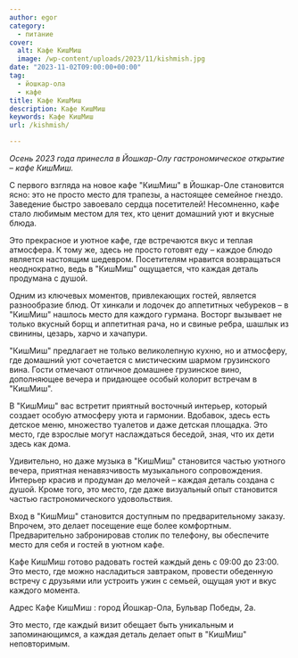 ```yaml
---
author: egor
category:
  - питание
cover:
  alt: Кафе КишМиш
  image: /wp-content/uploads/2023/11/kishmish.jpg
date: "2023-11-02T09:00:00+00:00"
tag:
  - йошкар-ола
  - кафе
title: Кафе КишМиш
description: Кафе КишМиш
keywords: Кафе КишМиш
url: /kishmish/

---
```

_Осень 2023 года принесла в Йошкар-Олу гастрономическое открытие – кафе КишМиш._

С первого взгляда на новое кафе "КишМиш" в Йошкар-Оле становится ясно: это не просто место для трапезы, а настоящее семейное гнездо. Заведение быстро завоевало сердца посетителей! Несомненно, кафе стало любимым местом для тех, кто ценит домашний уют и вкусные блюда.

Это прекрасное и уютное кафе, где встречаются вкус и теплая атмосфера. К тому же, здесь не просто готовят еду – каждое блюдо является настоящим шедевром. Посетителям нравится возвращаться неоднократно, ведь в "КишМиш" ощущается, что каждая деталь продумана с душой.

Одним из ключевых моментов, привлекающих гостей, является разнообразие блюд. От хинкали и лодочек до аппетитных чебуреков – в "КишМиш" нашлось место для каждого гурмана. Восторг вызывает не только вкусный борщ и аппетитная рача, но и свиные ребра, шашлык из свинины, цезарь, харчо и хачапури.

"КишМиш" предлагает не только великолепную кухню, но и атмосферу, где домашний уют сочетается с мистическим шармом грузинского вина. Гости отмечают отличное домашнее грузинское вино, дополняющее вечера и придающее особый колорит встречам в "КишМиш".

В "КишМиш" вас встретит приятный восточный интерьер, который создает особую атмосферу уюта и гармонии. Вдобавок, здесь есть детское меню, множество туалетов и даже детская площадка. Это место, где взрослые могут наслаждаться беседой, зная, что их дети здесь как дома.

Удивительно, но даже музыка в "КишМиш" становится частью уютного вечера, приятная ненавязчивость музыкального сопровождения. Интерьер красив и продуман до мелочей – каждая деталь создана с душой. Кроме того, это место, где даже визуальный опыт становится частью гастрономического удовольствия.

Вход в "КишМиш" становится доступным по предварительному заказу. Впрочем, это делает посещение еще более комфортным. Предварительно забронировав столик по телефону, вы обеспечите место для себя и гостей в уютном кафе.

Кафе КишМиш готово радовать гостей каждый день с 09:00 до 23:00. Это место, где можно насладиться завтраком, провести обеденную встречу с друзьями или устроить ужин с семьей, ощущая уют и вкус каждого момента.

Адрес Кафе КишМиш : город Йошкар-Ола, Бульвар Победы, 2а.

Это место, где каждый визит обещает быть уникальным и запоминающимся, а каждая деталь делает опыт в "КишМиш" неповторимым.
